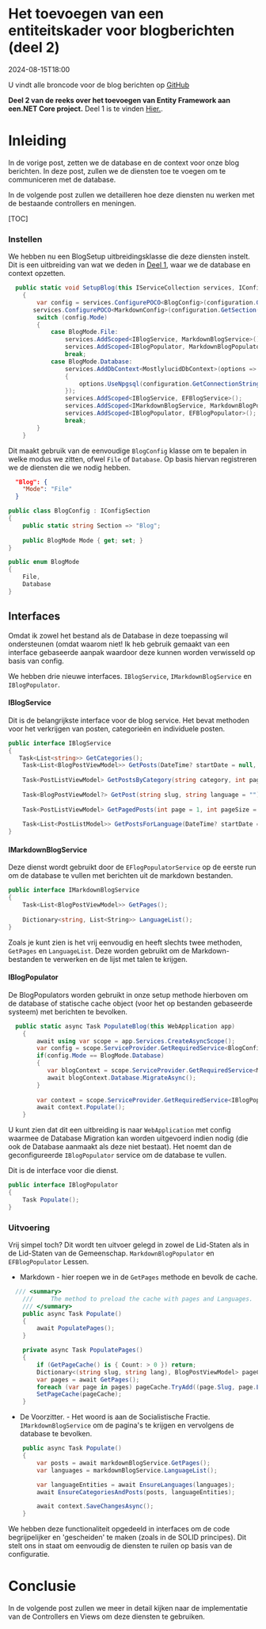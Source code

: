 # Het toevoegen van een entiteitskader voor blogberichten (deel 2)

<!--category-- ASP.NET, Entity Framework -->
<datetime class="hidden">2024-08-15T18:00</datetime>

U vindt alle broncode voor de blog berichten op [GitHub](https://github.com/scottgal/mostlylucidweb/tree/main/Mostlylucid/Blog)

**Deel 2 van de reeks over het toevoegen van Entity Framework aan een.NET Core project.**
Deel 1 is te vinden [Hier.](/blog/addingentityframeworkforblogpostspt1).

# Inleiding

In de vorige post, zetten we de database en de context voor onze blog berichten. In deze post, zullen we de diensten toe te voegen om te communiceren met de database.

In de volgende post zullen we detailleren hoe deze diensten nu werken met de bestaande controllers en meningen.

[TOC]

### Instellen

We hebben nu een BlogSetup uitbreidingsklasse die deze diensten instelt. Dit is een uitbreiding van wat we deden in [Deel 1](/blog/addingentityframeworkforblogpostspt1), waar we de database en context opzetten.

```csharp
  public static void SetupBlog(this IServiceCollection services, IConfiguration configuration)
    {
        var config = services.ConfigurePOCO<BlogConfig>(configuration.GetSection(BlogConfig.Section));
       services.ConfigurePOCO<MarkdownConfig>(configuration.GetSection(MarkdownConfig.Section));
        switch (config.Mode)
        {
            case BlogMode.File:
                services.AddScoped<IBlogService, MarkdownBlogService>();
                services.AddScoped<IBlogPopulator, MarkdownBlogPopulator>();
                break;
            case BlogMode.Database:
                services.AddDbContext<MostlylucidDbContext>(options =>
                {
                    options.UseNpgsql(configuration.GetConnectionString("DefaultConnection"));
                });
                services.AddScoped<IBlogService, EFBlogService>();
                services.AddScoped<IMarkdownBlogService, MarkdownBlogPopulator>();
                services.AddScoped<IBlogPopulator, EFBlogPopulator>();
                break;
        }
    }
```

Dit maakt gebruik van de eenvoudige `BlogConfig` klasse om te bepalen in welke modus we zitten, ofwel `File` of `Database`. Op basis hiervan registreren we de diensten die we nodig hebben.

```json
  "Blog": {
    "Mode": "File"
  }
```

```csharp
public class BlogConfig : IConfigSection
{
    public static string Section => "Blog";
    
    public BlogMode Mode { get; set; }
}

public enum BlogMode
{
    File,
    Database
}
```

## Interfaces

Omdat ik zowel het bestand als de Database in deze toepassing wil ondersteunen (omdat waarom niet! Ik heb gebruik gemaakt van een interface gebaseerde aanpak waardoor deze kunnen worden verwisseld op basis van config.

We hebben drie nieuwe interfaces. `IBlogService`, `IMarkdownBlogService` en `IBlogPopulator`.

#### IBlogService

Dit is de belangrijkste interface voor de blog service. Het bevat methoden voor het verkrijgen van posten, categorieën en individuele posten.

```csharp
public interface IBlogService
{
   Task<List<string>> GetCategories();
    Task<List<BlogPostViewModel>> GetPosts(DateTime? startDate = null, string category = "");
    
    Task<PostListViewModel> GetPostsByCategory(string category, int page = 1, int pageSize = 10, string language = BaseService.EnglishLanguage);
    
    Task<BlogPostViewModel?> GetPost(string slug, string language = "");
    
    Task<PostListViewModel> GetPagedPosts(int page = 1, int pageSize = 10, string language = BaseService.EnglishLanguage);
    
    Task<List<PostListModel>> GetPostsForLanguage(DateTime? startDate = null, string category = "", string language = BaseService.EnglishLanguage);
}
```

#### IMarkdownBlogService

Deze dienst wordt gebruikt door de `EFlogPopulatorService` op de eerste run om de database te vullen met berichten uit de markdown bestanden.

```csharp
public interface IMarkdownBlogService
{
    Task<List<BlogPostViewModel>> GetPages();
    
    Dictionary<string, List<String>> LanguageList();
}
```

Zoals je kunt zien is het vrij eenvoudig en heeft slechts twee methoden, `GetPages` en `LanguageList`. Deze worden gebruikt om de Markdown-bestanden te verwerken en de lijst met talen te krijgen.

#### IBlogPopulator

De BlogPopulators worden gebruikt in onze setup methode hierboven om de database of statische cache object (voor het op bestanden gebaseerde systeem) met berichten te bevolken.

```csharp
  public static async Task PopulateBlog(this WebApplication app)
    {
        await using var scope = app.Services.CreateAsyncScope();
        var config = scope.ServiceProvider.GetRequiredService<BlogConfig>();
        if(config.Mode == BlogMode.Database)
        {
           var blogContext = scope.ServiceProvider.GetRequiredService<MostlylucidDbContext>();
           await blogContext.Database.MigrateAsync();
        }
    
        var context = scope.ServiceProvider.GetRequiredService<IBlogPopulator>();
        await context.Populate();
    }
```

U kunt zien dat dit een uitbreiding is naar `WebApplication` met config waarmee de Database Migration kan worden uitgevoerd indien nodig (die ook de Database aanmaakt als deze niet bestaat). Het noemt dan de geconfigureerde `IBlogPopulator` service om de database te vullen.

Dit is de interface voor die dienst.

```csharp
public interface IBlogPopulator
{
    Task Populate();
}
```

### Uitvoering

Vrij simpel toch? Dit wordt ten uitvoer gelegd in zowel de Lid-Staten als in de Lid-Staten van de Gemeenschap. `MarkdownBlogPopulator` en `EFBlogPopulator` Lessen.

- Markdown - hier roepen we in de `GetPages` methode en bevolk de cache.

```csharp
  /// <summary>
    ///     The method to preload the cache with pages and Languages.
    /// </summary>
    public async Task Populate()
    {
        await PopulatePages();
    }

    private async Task PopulatePages()
    {
        if (GetPageCache() is { Count: > 0 }) return;
        Dictionary<(string slug, string lang), BlogPostViewModel> pageCache = new();
        var pages = await GetPages();
        foreach (var page in pages) pageCache.TryAdd((page.Slug, page.Language), page);
        SetPageCache(pageCache);
    }
```

- De Voorzitter. - Het woord is aan de Socialistische Fractie. `IMarkdownBlogService` om de pagina's te krijgen en vervolgens de database te bevolken.

```csharp
    public async Task Populate()
    {
        var posts = await markdownBlogService.GetPages();
        var languages = markdownBlogService.LanguageList();

        var languageEntities = await EnsureLanguages(languages);
        await EnsureCategoriesAndPosts(posts, languageEntities);

        await context.SaveChangesAsync();
    }

```

We hebben deze functionaliteit opgedeeld in interfaces om de code begrijpelijker en 'gescheiden' te maken (zoals in de SOLID principes). Dit stelt ons in staat om eenvoudig de diensten te ruilen op basis van de configuratie.

# Conclusie

In de volgende post zullen we meer in detail kijken naar de implementatie van de Controllers en Views om deze diensten te gebruiken.